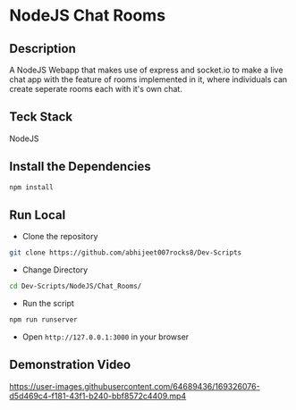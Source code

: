 # NodeJS Chat Rooms

## Description

A NodeJS Webapp that makes use of express and socket.io to make a live chat app with the feature of rooms implemented in it, where individuals can create seperate rooms each with it's own chat.

## Teck Stack

NodeJS

## Install the Dependencies

```bash
npm install
```

## Run Local

* Clone the repository

```bash
git clone https://github.com/abhijeet007rocks8/Dev-Scripts
```

* Change Directory

```bash
cd Dev-Scripts/NodeJS/Chat_Rooms/
```

* Run the script

```bash
npm run runserver
```

* Open `http://127.0.0.1:3000` in your browser

## Demonstration Video

https://user-images.githubusercontent.com/64689436/169326076-d5d469c4-f181-43f1-b240-bbf8572c4409.mp4
